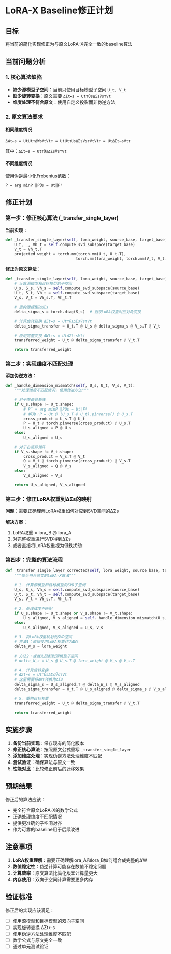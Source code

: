 # LoRA-X Baseline修正计划

## 目标
将当前的简化实现修正为与原文LoRA-X完全一致的baseline算法

## 当前问题分析

### 1. 核心算法缺陷
- **缺少源模型子空间**：当前只使用目标模型子空间 `U_t, V_t`
- **缺少旋转变换**：原文需要 `ΔΣt←s = Ut⊤ŪsΔΣsṼs⊤Vt`
- **维度处理不符合原文**：使用自定义投影而非伪逆方法

### 2. 原文算法要求

#### 相同维度情况
```
ΔWt←s = UtUt⊤ΔWsVtVt⊤ = UtUt⊤ŪsΔΣsṼs⊤VtVt⊤ = UtΔΣt←sVt⊤
```
其中：`ΔΣt←s = Ut⊤ŪsΔΣsṼs⊤Vt`

#### 不同维度情况
使用伪逆最小化Frobenius范数：
```
P̂ = arg minP ‖PŪs − Ut‖F²
```

## 修正计划

### 第一步：修正核心算法 (_transfer_single_layer)

**当前实现**：
```python
def _transfer_single_layer(self, lora_weight, source_base, target_base):
    U_t, _, Vh_t = self.compute_svd_subspace(target_base)
    V_t = Vh_t.T
    projected_weight = torch.mm(torch.mm(U_t, U_t.T), 
                               torch.mm(lora_weight, torch.mm(V_t, V_t.T)))
```

**修正为原文算法**：
```python
def _transfer_single_layer(self, lora_weight, source_base, target_base):
    # 计算源模型和目标模型的子空间
    U_s, S_s, Vh_s = self.compute_svd_subspace(source_base)
    U_t, S_t, Vh_t = self.compute_svd_subspace(target_base)
    V_s, V_t = Vh_s.T, Vh_t.T
    
    # 重构源模型的ΔΣs
    delta_sigma_s = torch.diag(S_s)  # 假设LoRA权重对应对角变换
    
    # 计算旋转变换 ΔΣt←s = Ut⊤ŪsΔΣsṼs⊤Vt
    delta_sigma_transfer = U_t.T @ U_s @ delta_sigma_s @ V_s.T @ V_t
    
    # 应用完整变换 ΔWt←s = UtΔΣt←sVt⊤
    transferred_weight = U_t @ delta_sigma_transfer @ V_t.T
    
    return transferred_weight
```

### 第二步：实现维度不匹配处理

**添加伪逆方法**：
```python
def _handle_dimension_mismatch(self, U_s, U_t, V_s, V_t):
    """处理维度不匹配情况，使用伪逆方法"""
    
    # 对于左奇异矩阵
    if U_s.shape != U_t.shape:
        # P̂ = arg minP ‖PŪs − Ut‖F²
        # 解为：P = Ut @ (U_s.T @ U_t).pinverse() @ U_s.T
        cross_product = U_s.T @ U_t
        P = U_t @ torch.pinverse(cross_product) @ U_s.T
        U_s_aligned = P @ U_s
    else:
        U_s_aligned = U_s
    
    # 对于右奇异矩阵
    if V_s.shape != V_t.shape:
        cross_product = V_s.T @ V_t
        Q = V_t @ torch.pinverse(cross_product) @ V_s.T
        V_s_aligned = Q @ V_s
    else:
        V_s_aligned = V_s
    
    return U_s_aligned, V_s_aligned
```

### 第三步：修正LoRA权重到ΔΣs的映射

**问题**：需要正确理解LoRA权重如何对应到SVD空间的ΔΣs

**解决方案**：
1. LoRA权重 = lora_B @ lora_A
2. 对完整权重进行SVD得到ΔΣs
3. 或者直接将LoRA权重视为低秩扰动

### 第四步：完整的算法流程

```python
def _transfer_single_layer_corrected(self, lora_weight, source_base, target_base):
    """完全符合原文的LoRA-X算法"""
    
    # 1. 计算源模型和目标模型的SVD子空间
    U_s, S_s, Vh_s = self.compute_svd_subspace(source_base)
    U_t, S_t, Vh_t = self.compute_svd_subspace(target_base)
    V_s, V_t = Vh_s.T, Vh_t.T
    
    # 2. 处理维度不匹配
    if U_s.shape != U_t.shape or V_s.shape != V_t.shape:
        U_s_aligned, V_s_aligned = self._handle_dimension_mismatch(U_s, U_t, V_s, V_t)
    else:
        U_s_aligned, V_s_aligned = U_s, V_s
    
    # 3. 将LoRA权重映射到SVD空间
    # 方法1：直接使用LoRA权重作为ΔWs
    delta_W_s = lora_weight
    
    # 方法2：或者先投影到源模型子空间
    # delta_W_s = U_s @ U_s.T @ lora_weight @ V_s @ V_s.T
    
    # 4. 计算旋转变换
    # ΔΣt←s = Ut⊤ŪsΔΣsṼs⊤Vt
    # 这里需要将ΔWs转换为ΔΣs
    delta_sigma_s = U_s_aligned.T @ delta_W_s @ V_s_aligned
    delta_sigma_transfer = U_t.T @ U_s_aligned @ delta_sigma_s @ V_s_aligned.T @ V_t
    
    # 5. 重构目标权重
    transferred_weight = U_t @ delta_sigma_transfer @ V_t.T
    
    return transferred_weight
```

## 实施步骤

1. **备份当前实现**：保存现有的简化版本
2. **修正核心算法**：按照原文公式重写 `_transfer_single_layer`
3. **添加维度处理**：实现伪逆方法处理维度不匹配
4. **测试验证**：确保算法与原文一致
5. **性能对比**：比较修正前后的迁移效果

## 预期结果

修正后的算法应该：
- 完全符合原文LoRA-X的数学公式
- 正确处理维度不匹配情况
- 提供更准确的子空间对齐
- 作为可靠的baseline用于后续改进

## 注意事项

1. **LoRA权重理解**：需要正确理解lora_A和lora_B如何组合成完整的ΔW
2. **数值稳定性**：伪逆计算可能存在数值不稳定问题
3. **计算效率**：原文算法比简化版本计算量更大
4. **内存使用**：双向子空间计算需要更多内存

## 验证标准

修正后的实现应该满足：
- [ ] 使用源模型和目标模型的双向子空间
- [ ] 实现旋转变换 ΔΣt←s
- [ ] 使用伪逆方法处理维度不匹配
- [ ] 数学公式与原文完全一致
- [ ] 通过单元测试验证